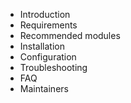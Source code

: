  * Introduction
 * Requirements
 * Recommended modules
 * Installation
 * Configuration
 * Troubleshooting
 * FAQ
 * Maintainers
